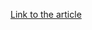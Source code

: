[Link to the article](https://www.akamai.com/blog/security/hcit-professionals-should-adopt-zero-trust-security)
